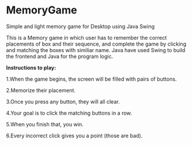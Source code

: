 # MemoryGame
Simple and light memory game for Desktop using Java Swing


This is a Memory game in which user has to remember the correct placements of box and their sequence, and complete the game by clicking and matching the boxes with similiar name.
Java have used Swing to build the frontend and Java for the program logic.

<b>Instructions to play:</b>

1.When the game begins, the screen will be filled with pairs of buttons.

2.Memorize their placement.

3.Once you press any button, they will all clear.

4.Your goal is to click the matching buttons in a row.

5.When you finish that, you win.

6.Every incorrect click gives you a point (those are bad).
